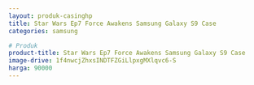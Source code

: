 ```yaml
---
layout: produk-casinghp
title: Star Wars Ep7 Force Awakens Samsung Galaxy S9 Case
categories: samsung

# Produk
product-title: Star Wars Ep7 Force Awakens Samsung Galaxy S9 Case
image-drive: 1f4nwcjZhxsINDTFZGiLlpxgMXlqvc6-S
harga: 90000
---
```

